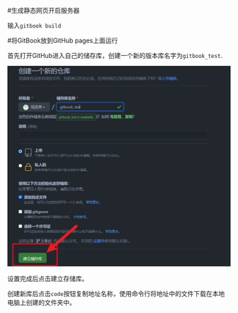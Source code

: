 #生成静态网页开启服务器

输入`gitbook build`

#将GitBook放到GitHub pages上面运行

首先打开GitHub进入自己的储存库，创建一个新的版本库名字为`gitbook_test`.

![image-20210412200545254](imgs/image-20210412200545254.png)

设置完成后点击建立存储库。

创建新库后点击`code`按钮复制地址名称，使用命令行将地址中的文件下载在本地电脑上创建的文件夹中。